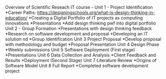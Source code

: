 Overview of Scientific Reseach IT course - 
Unit 1 - Project Identification
*Career Paths: https://designingschools.org/what-is-design-thinking-in-education/
*Creating a Digital Portfolio of IT projects as computing innovations 
*Presentations
*Add design thinking pwf into digital portfolio
Unit 2 - Group Formation
*Presentations with design thinking feedback
*Research on software development and proposal
*Developing an IT solution nd
*Group Identification
Unit 3 Project Proposal
*Develop proposal with methodology and budget
*Proposal Presentation
Unit 4 Design Phase
*Weekly submissions
Unit 5 Software Deployment (First stage)
*Presentations
Unit 6 Data Collection and Analysis
*Client Feedback and Results
*Deployment (Second Stage)
Unit 7 Literature Review
*Origins of Software Model
Unit 8 Full Report
*Completed software development project
